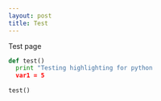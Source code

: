 ```yaml
---
layout: post
title: Test
---
```


Test page

```python
def test()
  print "Testing highlighting for python
  var1 = 5
  
test()
```
